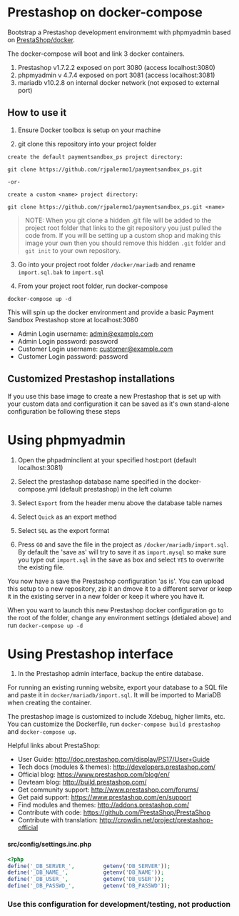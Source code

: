 # Prestashop on docker-compose

Bootstrap a Prestashop development environmemt with phpmyadmin based on  [PrestaShop/docker](https://github.com/PrestaShop/docker).

The docker-compose will boot and link 3 docker containers.

1.  Prestashop v1.7.2.2 exposed on port 3080  (access localhost:3080)
2.  phpmyadmin v 4.7.4 exposed on port 3081 (access localhost:3081)
3.  mariadb v10.2.8 on internal docker network (not exposed to external port)

## How to use it

1.  Ensure Docker toolbox is setup on your machine

2.  git clone this repository into your project folder
```
create the default paymentsandbox_ps project directory:

git clone https://github.com/rjpalermo1/paymentsandbox_ps.git

-or-

create a custom <name> project directory:

git clone https://github.com/rjpalermo1/paymentsandbox_ps.git <name>

```

> NOTE:  When you git clone a hidden .git file will be added to the project root folder that links to the git repository you just pulled the code from.  If you will be setting up a custom shop and making this image your own then you should remove this hidden `.git` folder and `git init` to your own repository.

3.  Go into your project root folder `/docker/mariadb` and rename `import.sql.bak` to `import.sql`

4.  From your project root folder, run docker-compose

```
docker-compose up -d
```

This will spin up the docker environment and provide a basic Payment Sandbox Prestashop store at localhost:3080

* Admin Login username:  admin@example.com
* Admin Login password: password
* Customer Login username: customer@example.com
* Customer Login password: password


## Customized Prestashop installations

If you use this base image to create a new Prestashop that is set up with your custom data and configuration it can be saved as it's own stand-alone configuration be following these steps

# Using phpmyadmin

1.  Open the phpadminclient at your specified host:port (default localhost:3081)

2.  Select the prestashop database name specified in the docker-compose.yml (default prestashop) in the left column

3.  Select `Export` from the header menu above the database table names

4.  Select `Quick` as an export method

5.  Select `SQL` as the export format

6.  Press `GO` and save the file in the project as `/docker/mariadb/import.sql`.  By default the 'save as' will try to save it as `import.mysql` so make sure you type out `import.sql` in the save as box and select `YES` to overwrite the existing file.

You now have a save the Prestashop configuration 'as is'.  You can upload this setup to a new repository, zip it an dmove it to a different server or keep it in the existing server in a new folder or keep it where you have it.

When you want to launch this new Prestashop docker configuration go to the root of the folder, change any environment settings (detialed above) and run `docker-compose up -d`


# Using Prestashop interface

1.  In the Prestashop admin interface, backup the entire database.

For running an existing running website, export your database to a SQL file and paste it in `docker/mariadb/import.sql`. It will be imported to MariaDB when creating the container.

The prestashop image is customized to include Xdebug, higher limits, etc. You can customize the Dockerfile, run `docker-compose build prestashop` and `docker-compose up`.


Helpful links about PrestaShop:

* User Guide: http://doc.prestashop.com/display/PS17/User+Guide
* Tech docs (modules & themes): http://developers.prestashop.com/
* Official blog: https://www.prestashop.com/blog/en/
* Devteam blog: http://build.prestashop.com/
* Get community support: http://www.prestashop.com/forums/
* Get paid support: https://www.prestashop.com/en/support
* Find modules and themes: http://addons.prestashop.com/
* Contribute with code: https://github.com/PrestaShop/PrestaShop
* Contribute with translation: http://crowdin.net/project/prestashop-official


#### src/config/settings.inc.php
```php
<?php
define('_DB_SERVER_',         getenv('DB_SERVER'));
define('_DB_NAME_',           getenv('DB_NAME'));
define('_DB_USER_',           getenv('DB_USER'));
define('_DB_PASSWD_',         getenv('DB_PASSWD'));
```

### Use this configuration for development/testing, not production